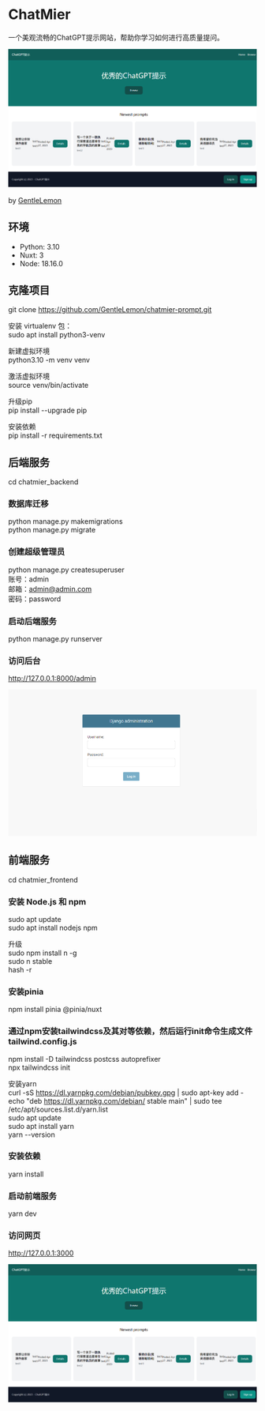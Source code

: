 # ChatMier
一个美观流畅的ChatGPT提示网站，帮助你学习如何进行高质量提问。

![示例2](img/frontend_01.png)

by [GentleLemon](https://github.com/GentleLemon)

## 环境
- Python: 3.10
- Nuxt: 3
- Node: 18.16.0

## 克隆项目  
git clone https://github.com/GentleLemon/chatmier-prompt.git  

安装 virtualenv 包：  
sudo apt install python3-venv  

新建虚拟环境  
python3.10 -m venv venv  

激活虚拟环境  
source venv/bin/activate  

升级pip  
pip install --upgrade pip

安装依赖  
pip install -r requirements.txt

## 后端服务
cd chatmier_backend  

### 数据库迁移  
python manage.py makemigrations  
python manage.py migrate  

### 创建超级管理员  
python manage.py createsuperuser  
账号：admin  
邮箱：admin@admin.com  
密码：password  

### 启动后端服务
python manage.py runserver

### 访问后台  
http://127.0.0.1:8000/admin

![示例1](img/backend_01.png)

## 前端服务
cd chatmier_frontend  

### 安装 Node.js 和 npm  
sudo apt update  
sudo apt install nodejs npm  

升级  
sudo npm install n -g  
sudo n stable  
hash -r  

### 安装pinia  
npm install pinia @pinia/nuxt

### 通过npm安装tailwindcss及其对等依赖，然后运行init命令生成文件tailwind.config.js   
npm install -D tailwindcss postcss autoprefixer  
npx tailwindcss init

安装yarn  
curl -sS https://dl.yarnpkg.com/debian/pubkey.gpg | sudo apt-key add -  
echo "deb https://dl.yarnpkg.com/debian/ stable main" | sudo tee /etc/apt/sources.list.d/yarn.list  
sudo apt update  
sudo apt install yarn  
yarn --version  

### 安装依赖  
yarn install  

### 启动前端服务
yarn dev

### 访问网页  
http://127.0.0.1:3000

![示例2](img/frontend_01.png)
